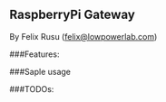 RaspberryPi Gateway
----------------
By Felix Rusu (felix@lowpowerlab.com)
<br/>

###Features:
 
###Saple usage

###TODOs:


